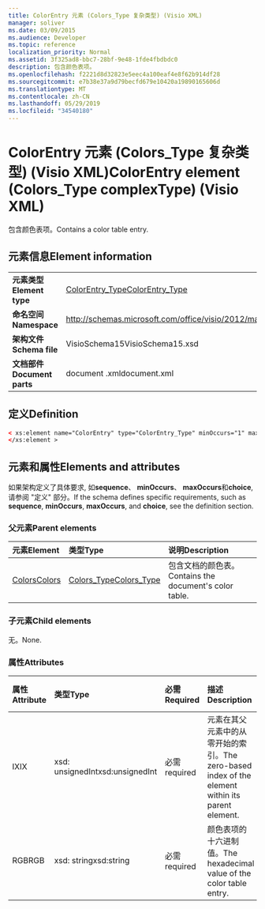 ```yaml
---
title: ColorEntry 元素 (Colors_Type 复杂类型) (Visio XML)
manager: soliver
ms.date: 03/09/2015
ms.audience: Developer
ms.topic: reference
localization_priority: Normal
ms.assetid: 3f325ad8-bbc7-28bf-9e48-1fde4fbdbdc0
description: 包含颜色表项。
ms.openlocfilehash: f2221d8d32823e5eec4a100eaf4e8f62b914df28
ms.sourcegitcommit: e7b38e37a9d79becfd679e10420a19890165606d
ms.translationtype: MT
ms.contentlocale: zh-CN
ms.lasthandoff: 05/29/2019
ms.locfileid: "34540180"
---
```

# <a name="colorentry-element-colorstype-complextype-visio-xml"></a><span data-ttu-id="ecbbe-103">ColorEntry 元素 (Colors_Type 复杂类型) (Visio XML)</span><span class="sxs-lookup"><span data-stu-id="ecbbe-103">ColorEntry element (Colors_Type complexType) (Visio XML)</span></span>

<span data-ttu-id="ecbbe-104">包含颜色表项。</span><span class="sxs-lookup"><span data-stu-id="ecbbe-104">Contains a color table entry.</span></span>
  
## <a name="element-information"></a><span data-ttu-id="ecbbe-105">元素信息</span><span class="sxs-lookup"><span data-stu-id="ecbbe-105">Element information</span></span>

|||
|:-----|:-----|
|<span data-ttu-id="ecbbe-106">**元素类型**</span><span class="sxs-lookup"><span data-stu-id="ecbbe-106">**Element type**</span></span> <br/> |[<span data-ttu-id="ecbbe-107">ColorEntry_Type</span><span class="sxs-lookup"><span data-stu-id="ecbbe-107">ColorEntry_Type</span></span>](colorentry_type-complextypevisio-xml.md) <br/> |
|<span data-ttu-id="ecbbe-108">**命名空间**</span><span class="sxs-lookup"><span data-stu-id="ecbbe-108">**Namespace**</span></span> <br/> |http://schemas.microsoft.com/office/visio/2012/main  <br/> |
|<span data-ttu-id="ecbbe-109">**架构文件**</span><span class="sxs-lookup"><span data-stu-id="ecbbe-109">**Schema file**</span></span> <br/> |<span data-ttu-id="ecbbe-110">VisioSchema15</span><span class="sxs-lookup"><span data-stu-id="ecbbe-110">VisioSchema15.xsd</span></span>  <br/> |
|<span data-ttu-id="ecbbe-111">**文档部件**</span><span class="sxs-lookup"><span data-stu-id="ecbbe-111">**Document parts**</span></span> <br/> |<span data-ttu-id="ecbbe-112">document .xml</span><span class="sxs-lookup"><span data-stu-id="ecbbe-112">document.xml</span></span>  <br/> |
   
## <a name="definition"></a><span data-ttu-id="ecbbe-113">定义</span><span class="sxs-lookup"><span data-stu-id="ecbbe-113">Definition</span></span>

```XML
< xs:element name="ColorEntry" type="ColorEntry_Type" minOccurs="1" maxOccurs="unbounded" >
</xs:element >
```

## <a name="elements-and-attributes"></a><span data-ttu-id="ecbbe-114">元素和属性</span><span class="sxs-lookup"><span data-stu-id="ecbbe-114">Elements and attributes</span></span>

<span data-ttu-id="ecbbe-115">如果架构定义了具体要求, 如**sequence**、 **minOccurs**、 **maxOccurs**和**choice**, 请参阅 "定义" 部分。</span><span class="sxs-lookup"><span data-stu-id="ecbbe-115">If the schema defines specific requirements, such as **sequence**, **minOccurs**, **maxOccurs**, and **choice**, see the definition section.</span></span> 
  
### <a name="parent-elements"></a><span data-ttu-id="ecbbe-116">父元素</span><span class="sxs-lookup"><span data-stu-id="ecbbe-116">Parent elements</span></span>

|<span data-ttu-id="ecbbe-117">**元素**</span><span class="sxs-lookup"><span data-stu-id="ecbbe-117">**Element**</span></span>|<span data-ttu-id="ecbbe-118">**类型**</span><span class="sxs-lookup"><span data-stu-id="ecbbe-118">**Type**</span></span>|<span data-ttu-id="ecbbe-119">**说明**</span><span class="sxs-lookup"><span data-stu-id="ecbbe-119">**Description**</span></span>|
|:-----|:-----|:-----|
|[<span data-ttu-id="ecbbe-120">Colors</span><span class="sxs-lookup"><span data-stu-id="ecbbe-120">Colors</span></span>](colors-element-visiodocument_type-complextypevisio-xml.md) <br/> |[<span data-ttu-id="ecbbe-121">Colors_Type</span><span class="sxs-lookup"><span data-stu-id="ecbbe-121">Colors_Type</span></span>](colors_type-complextypevisio-xml.md) <br/> |<span data-ttu-id="ecbbe-122">包含文档的颜色表。</span><span class="sxs-lookup"><span data-stu-id="ecbbe-122">Contains the document's color table.</span></span>  <br/> |
   
### <a name="child-elements"></a><span data-ttu-id="ecbbe-123">子元素</span><span class="sxs-lookup"><span data-stu-id="ecbbe-123">Child elements</span></span>

<span data-ttu-id="ecbbe-124">无。</span><span class="sxs-lookup"><span data-stu-id="ecbbe-124">None.</span></span>
  
### <a name="attributes"></a><span data-ttu-id="ecbbe-125">属性</span><span class="sxs-lookup"><span data-stu-id="ecbbe-125">Attributes</span></span>

|<span data-ttu-id="ecbbe-126">**属性**</span><span class="sxs-lookup"><span data-stu-id="ecbbe-126">**Attribute**</span></span>|<span data-ttu-id="ecbbe-127">**类型**</span><span class="sxs-lookup"><span data-stu-id="ecbbe-127">**Type**</span></span>|<span data-ttu-id="ecbbe-128">**必需**</span><span class="sxs-lookup"><span data-stu-id="ecbbe-128">**Required**</span></span>|<span data-ttu-id="ecbbe-129">**描述**</span><span class="sxs-lookup"><span data-stu-id="ecbbe-129">**Description**</span></span>|<span data-ttu-id="ecbbe-130">**可能的值**</span><span class="sxs-lookup"><span data-stu-id="ecbbe-130">**Possible values**</span></span>|
|:-----|:-----|:-----|:-----|:-----|
|<span data-ttu-id="ecbbe-131">IX</span><span class="sxs-lookup"><span data-stu-id="ecbbe-131">IX</span></span>  <br/> |<span data-ttu-id="ecbbe-132">xsd: unsignedInt</span><span class="sxs-lookup"><span data-stu-id="ecbbe-132">xsd:unsignedInt</span></span>  <br/> |<span data-ttu-id="ecbbe-133">必需</span><span class="sxs-lookup"><span data-stu-id="ecbbe-133">required</span></span>  <br/> |<span data-ttu-id="ecbbe-134">元素在其父元素中的从零开始的索引。</span><span class="sxs-lookup"><span data-stu-id="ecbbe-134">The zero-based index of the element within its parent element.</span></span>  <br/> |<span data-ttu-id="ecbbe-135">Xsd: unsignedInt 类型的值。</span><span class="sxs-lookup"><span data-stu-id="ecbbe-135">Values of the xsd:unsignedInt type.</span></span>  <br/> |
|<span data-ttu-id="ecbbe-136">RGB</span><span class="sxs-lookup"><span data-stu-id="ecbbe-136">RGB</span></span>  <br/> |<span data-ttu-id="ecbbe-137">xsd: string</span><span class="sxs-lookup"><span data-stu-id="ecbbe-137">xsd:string</span></span>  <br/> |<span data-ttu-id="ecbbe-138">必需</span><span class="sxs-lookup"><span data-stu-id="ecbbe-138">required</span></span>  <br/> |<span data-ttu-id="ecbbe-139">颜色表项的十六进制值。</span><span class="sxs-lookup"><span data-stu-id="ecbbe-139">The hexadecimal value of the color table entry.</span></span>  <br/> |<span data-ttu-id="ecbbe-140">Xsd: string 类型的值。</span><span class="sxs-lookup"><span data-stu-id="ecbbe-140">Values of the xsd:string type.</span></span>  <br/> |
   

